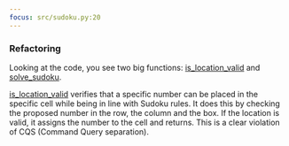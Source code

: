 ```yaml
---
focus: src/sudoku.py:20
---
```

### Refactoring


Looking at the code, you see two big functions: [is\_location\_valid](src/sudoku.py:20) and [solve\_sudoku](src/sudoku.py:47).

[is\_location\_valid](src/sudoku.py:20) verifies that a specific number can be placed in the specific cell
while being in line with Sudoku rules. It does this by checking the proposed number in the row, the column and the box.
If the location is valid, it assigns the number to the cell and returns.
This is a clear violation of CQS (Command Query separation).